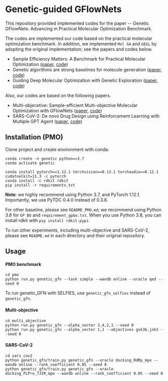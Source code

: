 # Genetic-guided GFlowNets

This repository provided implemented codes for the paper -- Genetic GFlowNets: Advancing in Practical Molecular Optimization Benchmark. 
> 

The codes are implemented our code based on the practical molecular optimization benchmark.
In addition, we implemented `Mol GA` and `GEGL` by adopting the original implementation; see the papers and codes below.

- Sample Efficiency Matters: A Benchmark for Practical Molecular Optimization ([paper](https://arxiv.org/abs/2206.12411), [code](https://github.com/wenhao-gao/mol_opt))
- Genetic algorithms are strong baselines for molecule generation ([paper](https://arxiv.org/abs/2310.09267), [code](https://github.com/AustinT/mol_ga))
- Guiding Deep Molecular Optimization with Genetic Exploration ([paper](https://proceedings.neurips.cc/paper/2020/hash/8ba6c657b03fc7c8dd4dff8e45defcd2-Abstract.html), [code](https://github.com/sungsoo-ahn/genetic-expert-guided-learning))

Also, our codes are based on the following papers.
- Multi-objecetive: Sample-efficient Multi-objective Molecular Optimization with GFlowNets ([paper](https://arxiv.org/abs/2302.04040), [code](https://github.com/violet-sto/HN-GFN))
- SARS-CoV-2: De novo Drug Design using Reinforcement Learning with Multiple GPT Agent ([paper](https://arxiv.org/abs/2401.06155), [code](https://github.com/HXYfighter/MolRL-MGPT))


## Installation (PMO)

Clone project and create environment with conda:
```
conda create -n genetic python==3.7
conda activate genetic

conda install pytorch==1.12.1 torchvision==0.13.1 torchaudio==0.12.1 cudatoolkit=11.3 -c pytorch
conda install -c rdkit rdkit
pip install -r requirements.txt
```

**Note**: we highly recommend using Python 3.7, and PyTorch 1.12.1. Importantly, we use PyTDC 0.4.0 instead of 0.3.6.

For other baseline, please see `README_PMO.md`; we recommend using Python 3.8 for `GP BO` and `requirement_gpbo.txt`.
When you use Python 3.8, you can install rdkit with `pip install rdkit-pypi`.

To run other experiments, including multi-objective and SARS-CoV-2, please see `README.md` in each directory and their original repository.


## Usage
#### PMO benchmark

```
cd pmo
python run.py genetic_gfn --task simple --wandb online --oracle qed --seed 0
```

To run genetic_GFN with SELFIES, use `genetic_gfn_selfies` instead of `genetic_gfn`.


#### Multi-objective

```
cd multi_objective
python run.py genetic_gfn --alpha_vector 3,4,2,1 --seed 0
python run.py genetic_gfn --alpha_vector 1,1 --objectives gsk3b,jnk3 --seed 0
```


#### SARS-CoV-2

```
cd sars_cov2
python genetic_gfn/train.py genetic_gfn --oracle docking_RdRp_mpo --wandb online --rank_coefficient 0.05 --seed 0
python genetic_gfn/train.py genetic_gfn --oracle docking_PLPro_7JIR_mpo --wandb online --rank_coefficient 0.05 --seed 0
```


